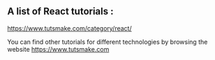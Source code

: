 ## A list of React tutorials :
https://www.tutsmake.com/category/react/

You can find other tutorials for different technologies by browsing the website https://www.tutsmake.com
